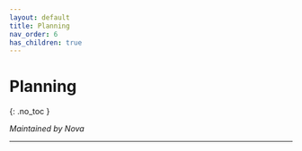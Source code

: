 ```yaml
---
layout: default
title: Planning
nav_order: 6
has_children: true
---
```


# Planning
{: .no_toc }

*Maintained by Nova*

---




